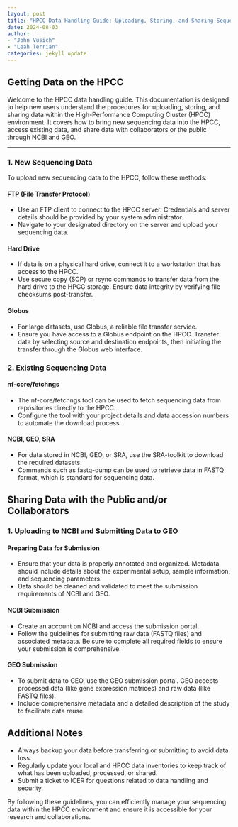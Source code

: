 ```yaml
---
layout: post
title: "HPCC Data Handling Guide: Uploading, Storing, and Sharing Sequencing Data"
date: 2024-08-03
author: 
- "John Vusich"
- "Leah Terrian"
categories: jekyll update
---
```


## Getting Data on the HPCC

Welcome to the HPCC data handling guide. This documentation is designed to help new users understand the procedures for uploading, storing, and sharing data within the High-Performance Computing Cluster (HPCC) environment. It covers how to bring new sequencing data into the HPCC, access existing data, and share data with collaborators or the public through NCBI and GEO.

---

### 1. New Sequencing Data

To upload new sequencing data to the HPCC, follow these methods:

#### FTP (File Transfer Protocol)
- Use an FTP client to connect to the HPCC server. Credentials and server details should be provided by your system administrator.
- Navigate to your designated directory on the server and upload your sequencing data.

#### Hard Drive
- If data is on a physical hard drive, connect it to a workstation that has access to the HPCC.
- Use secure copy (SCP) or rsync commands to transfer data from the hard drive to the HPCC storage. Ensure data integrity by verifying file checksums post-transfer.

#### Globus
- For large datasets, use Globus, a reliable file transfer service.
- Ensure you have access to a Globus endpoint on the HPCC. Transfer data by selecting source and destination endpoints, then initiating the transfer through the Globus web interface.

### 2. Existing Sequencing Data

#### nf-core/fetchngs
- The nf-core/fetchngs tool can be used to fetch sequencing data from repositories directly to the HPCC.
- Configure the tool with your project details and data accession numbers to automate the download process.

#### NCBI, GEO, SRA
- For data stored in NCBI, GEO, or SRA, use the SRA-toolkit to download the required datasets.
- Commands such as fastq-dump can be used to retrieve data in FASTQ format, which is standard for sequencing data.

## Sharing Data with the Public and/or Collaborators

### 1. Uploading to NCBI and Submitting Data to GEO

#### Preparing Data for Submission
- Ensure that your data is properly annotated and organized. Metadata should include details about the experimental setup, sample information, and sequencing parameters.
- Data should be cleaned and validated to meet the submission requirements of NCBI and GEO.

#### NCBI Submission
- Create an account on NCBI and access the submission portal.
- Follow the guidelines for submitting raw data (FASTQ files) and associated metadata. Be sure to complete all required fields to ensure your submission is comprehensive.

#### GEO Submission
- To submit data to GEO, use the GEO submission portal. GEO accepts processed data (like gene expression matrices) and raw data (like FASTQ files).
- Include comprehensive metadata and a detailed description of the study to facilitate data reuse.

## Additional Notes
- Always backup your data before transferring or submitting to avoid data loss.
- Regularly update your local and HPCC data inventories to keep track of what has been uploaded, processed, or shared.
- Submit a ticket to ICER for questions related to data handling and security.

By following these guidelines, you can efficiently manage your sequencing data within the HPCC environment and ensure it is accessible for your research and collaborations.
